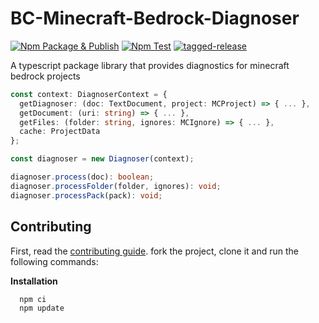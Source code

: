 # BC-Minecraft-Bedrock-Diagnoser

[![Npm Package & Publish](https://github.com/Blockception/BC-Minecraft-Bedrock-Diagnoser/actions/workflows/npm-publish.yml/badge.svg)](https://github.com/Blockception/BC-Minecraft-Bedrock-Diagnoser/actions/workflows/npm-publish.yml)
[![Npm Test](https://github.com/Blockception/BC-Minecraft-Bedrock-Diagnoser/actions/workflows/npm-test.yml/badge.svg)](https://github.com/Blockception/BC-Minecraft-Bedrock-Diagnoser/actions/workflows/npm-test.yml)
[![tagged-release](https://github.com/Blockception/BC-Minecraft-Bedrock-Diagnoser/actions/workflows/tagged-release.yml/badge.svg)](https://github.com/Blockception/BC-Minecraft-Bedrock-Diagnoser/actions/workflows/tagged-release.yml)

A typescript package library that provides diagnostics for minecraft bedrock projects

```ts
const context: DiagnoserContext = {
  getDiagnoser: (doc: TextDocument, project: MCProject) => { ... },
  getDocument: (uri: string) => { ... },
  getFiles: (folder: string, ignores: MCIgnore) => { ... },
  cache: ProjectData
};

const diagnoser = new Diagnoser(context);

diagnoser.process(doc): boolean;
diagnoser.processFolder(folder, ignores): void;
diagnoser.processPack(pack): void;
```

## Contributing

First, read the [contributing guide](./CONTRIBUTING.md). fork the project, clone it and run the following commands:

**Installation**

```cmd
  npm ci
  npm update
```
